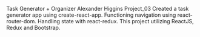 Task Generator + Organizer
Alexander Higgins
Project_03
Created a task generator app using create-react-app. Functioning navigation using react-router-dom. Handling state with
react-redux. This project utilizing ReactJS, Redux and Bootstrap. 
